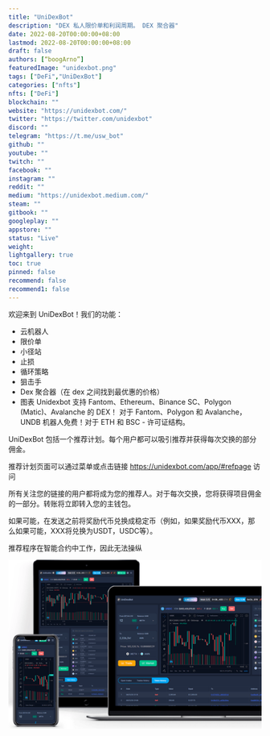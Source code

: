 ```yaml
---
title: "UniDexBot"
description: "DEX 私人限价单和利润周期。 DEX 聚合器"
date: 2022-08-20T00:00:00+08:00
lastmod: 2022-08-20T00:00:00+08:00
draft: false
authors: [“boogArno”]
featuredImage: "unidexbot.png"
tags: ["DeFi","UniDexBot"]
categories: ["nfts"]
nfts: ["DeFi"]
blockchain: ""
website: "https://unidexbot.com/"
twitter: "https://twitter.com/unidexbot"
discord: ""
telegram: "https://t.me/usw_bot"
github: ""
youtube: ""
twitch: ""
facebook: ""
instagram: ""
reddit: ""
medium: "https://unidexbot.medium.com/"
steam: ""
gitbook: ""
googleplay: ""
appstore: ""
status: "Live"
weight: 
lightgallery: true
toc: true
pinned: false
recommend: false
recommend1: false
---
```

欢迎来到 UniDexBot！我们的功能：
- 云机器人
- 限价单
- 小径站
- 止损
- 循环策略
- 狙击手
- Dex 聚合器（在 dex 之间找到最优惠的价格）
- 图表
Unidexbot 支持 Fantom、Ethereum、Binance SC、Polygon (Matic)、Avalanche 的 DEX！
对于 Fantom、Polygon 和 Avalanche，UNDB 机器人免费！对于 ETH 和 BSC - 许可证结构。

UniDexBot 包括一个推荐计划。每个用户都可以吸引推荐并获得每次交换的部分佣金。


推荐计划页面可以通过菜单或点击链接 https://unidexbot.com/app/#refpage 访问


所有关注您的链接的用户都将成为您的推荐人。对于每次交换，您将获得项目佣金的一部分。转账将立即转入您的主钱包。

如果可能，在发送之前将奖励代币兑换成稳定币（例如，如果奖励代币XXX，那么如果可能，XXX将兑换为USDT，USDC等）。

推荐程序在智能合约中工作，因此无法操纵

![unidexbot-dapp-defi-ethereum-image1_638561ef58802446bcfe63d8e5db8657](unidexbot-dapp-defi-ethereum-image1_638561ef58802446bcfe63d8e5db8657.png)
